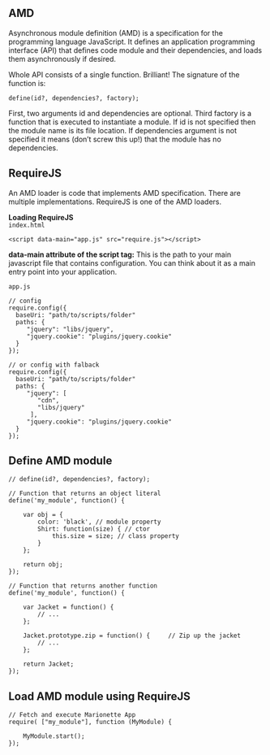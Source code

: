 ## AMD
Asynchronous module definition (AMD) is a specification for the programming language JavaScript. It defines an application programming interface (API) that defines code module and their dependencies, 
and loads them asynchronously if desired.    

Whole API consists of a single function. Brilliant! The signature of the function is:
```
define(id?, dependencies?, factory);
```
First, two arguments id and dependencies are optional. Third factory is a function that is executed to instantiate a module. 
If id is not specified then the module name is its file location. 
If dependencies argument is not specified it means (don’t screw this up!) that the module has no dependencies.

## RequireJS
An AMD loader is code that implements AMD specification. There are multiple implementations.
RequireJS is one of the AMD loaders.

**Loading RequireJS**    
`index.html`
```
<script data-main="app.js" src="require.js"></script>
```
**data-main attribute of the script tag:** This is the path to your main javascript file that contains configuration. You can think about it as a main entry point into your application.    

`app.js`
```
// config
require.config({
  baseUri: "path/to/scripts/folder"
  paths: {
     "jquery": "libs/jquery",
     "jquery.cookie": "plugins/jquery.cookie"
  }
});

// or config with falback
require.config({
  baseUri: "path/to/scripts/folder"
  paths: {
     "jquery": [
        "cdn",
        "libs/jquery"
      ],
     "jquery.cookie": "plugins/jquery.cookie"
  }
});
```
## Define AMD module
```
// define(id?, dependencies?, factory);

// Function that returns an object literal
define('my_module', function() {

    var obj = {
        color: 'black', // module property
        Shirt: function(size) { // ctor
            this.size = size; // class property
        }
    };

    return obj;
});

// Function that returns another function
define('my_module', function() {

    var Jacket = function() {
        // ...
    };

    Jacket.prototype.zip = function() {     // Zip up the jacket
        // ...
    };

    return Jacket;
});
```

## Load AMD module using RequireJS
```
// Fetch and execute Marionette App
require( ["my_module"], function (MyModule) {

    MyModule.start();
});
```


